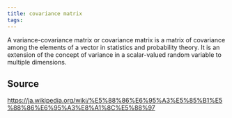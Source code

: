 ```yaml
---
title: covariance matrix
tags: 
---
```


A variance-covariance matrix or covariance matrix is a matrix of covariance among the elements of a vector in statistics and probability theory. It is an extension of the concept of variance in a scalar-valued random variable to multiple dimensions.

## Source
https://ja.wikipedia.org/wiki/%E5%88%86%E6%95%A3%E5%85%B1%E5%88%86%E6%95%A3%E8%A1%8C%E5%88%97